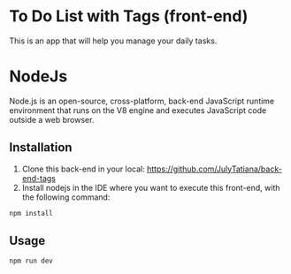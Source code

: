 # To Do List with Tags (front-end)

This is an app that will help you manage your daily tasks.

# NodeJs

Node.js is an open-source, cross-platform, back-end JavaScript runtime environment that runs on the V8 engine and executes JavaScript code outside a web browser. 


## Installation

1. Clone this back-end in your local: https://github.com/JulyTatiana/back-end-tags
2. Install nodejs in the IDE where you want to execute this front-end, with the following command:

```bash
npm install
```

## Usage

```javascript React
npm run dev
```
